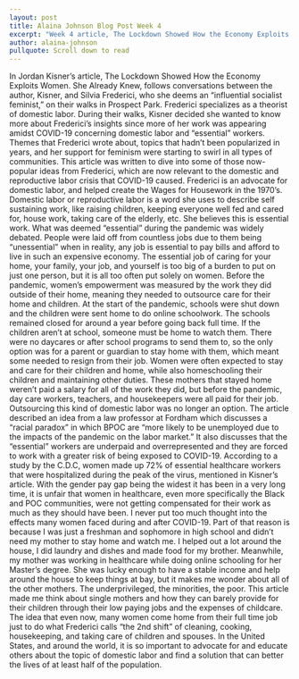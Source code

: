 ```yaml
---
layout: post
title: Alaina Johnson Blog Post Week 4
excerpt: "Week 4 article, The Lockdown Showed How the Economy Exploits Women. She Already Knew."
author: alaina-johnson
pullquote: Scroll down to read
---
```



  In Jordan Kisner’s article, The Lockdown Showed How the Economy Exploits Women. She Already Knew, follows conversations between the author, Kisner, and Silvia Frederici, who she deems an “influential socialist feminist,” on their walks in Prospect Park. Frederici specializes as a theorist of domestic labor. During their walks, Kisner decided she wanted to know more about Frederici’s insights since more of her work was appearing amidst COVID-19 concerning domestic labor and “essential” workers. Themes that Frederici wrote about, topics that hadn’t been popularized in years, and her support for feminism were starting to swirl in all types of communities. This article was written to dive into some of those now-popular ideas from Frederici, which are now relevant to the domestic and reproductive labor crisis that COVID-19 caused.
  Frederici is an advocate for domestic labor, and helped create the Wages for Housework in the 1970’s. Domestic labor or reproductive labor is a word she uses to describe self sustaining work, like raising children, keeping everyone well fed and cared for, house work, taking care of the elderly, etc. She believes this is essential work. What was deemed “essential” during the pandemic was widely debated. People were laid off from countless jobs due to them being “unessential” when in reality, any job is essential to pay bills and afford to live in such an expensive economy. The essential job of caring for your home, your family, your job, and yourself is too big of a burden to put on just one person, but it is all too often put solely on women. 
  Before the pandemic, women’s empowerment was measured by the work they did outside of their home, meaning they needed to outsource care for their home and children. At the start of the pandemic, schools were shut down and the children were sent home to do online schoolwork. The schools remained closed for around a year before going back full time. If the children aren’t at school, someone must be home to watch them. There were no daycares or after school programs to send them to, so the only option was for a parent or guardian to stay home with them, which meant some needed to resign from their job. Women were often expected to stay and care for their children and home, while also homeschooling their children and maintaining other duties. These mothers that stayed home weren’t paid a salary for all of the work they did, but before the pandemic, day care workers, teachers, and housekeepers were all paid for their job. Outsourcing this kind of domestic labor was no longer an option. 
	The article described an idea from a law professor at Fordham which discusses a “racial paradox” in which BPOC are “more likely to be unemployed due to the impacts of the pandemic on the labor market.” It also discusses that the “essential” workers are underpaid and overrepresented and they are forced to work with a greater risk of being exposed to COVID-19. According to a study by the C.D.C, women made up 72% of essential healthcare workers that were hospitalized during the peak of the virus, mentioned in Kisner’s article. With the gender pay gap being the widest it has been in a very long time, it is unfair that women in healthcare, even more specifically the Black and POC communities, were not getting compensated for their work as much as they should have been. 
	I never put too much thought into the effects many women faced during and after COVID-19. Part of that reason is because I was just a freshman and sophomore in high school and didn’t need my mother to stay home and watch me. I helped out a lot around the house, I did laundry and dishes and made food for my brother. Meanwhile, my mother was working in healthcare while doing online schooling for her Master’s degree. She was lucky enough to have a stable income and help around the house to keep things at bay, but it makes me wonder about all of the other mothers. The underprivileged, the minorities, the poor. This article made me think about single mothers and how they can barely provide for their children through their low paying jobs and the expenses of childcare. The idea that even now, many women come home from their full time job just to do what Frederici calls “the 2nd shift” of cleaning, cooking, housekeeping, and taking care of children and spouses. In the United States, and around the world, it is so important to advocate for and educate others about the topic of domestic labor and find a solution that can better the lives of at least half of the population. 

